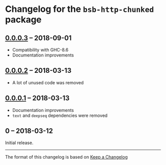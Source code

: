 # Changelog for the `bsb-http-chunked` package

## [0.0.0.3] – 2018-09-01

- Compatibility with GHC-8.6
- Documentation improvements

## [0.0.0.2] – 2018-03-13

- A lot of unused code was removed

## [0.0.0.1] – 2018-03-13

- Documentation improvements
- `text` and `deepseq` dependencies were removed

## 0 – 2018-03-12

Initial release.

---

The format of this changelog is based on
[Keep a Changelog](http://keepachangelog.com/en/1.0.0/)

[Unreleased]: https://github.com/sjakobi/bsb-http-chunked/compare/v0.0.0.3...HEAD
[0.0.0.3]: https://github.com/sjakobi/bsb-http-chunked/compare/v0.0.0.2...v0.0.0.3
[0.0.0.2]: https://github.com/sjakobi/bsb-http-chunked/compare/v0.0.0.1...v0.0.0.2
[0.0.0.1]: https://github.com/sjakobi/bsb-http-chunked/compare/v0...v0.0.0.1
